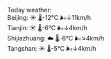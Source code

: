 Today weather:  
Beijing: ☀️   🌡️-12°C 🌬️↓11km/h  
Tianjin: ☀️   🌡️-6°C 🌬️↓4km/h  
Shijiazhuang: ☁️   🌡️-8°C 🌬️↘4km/h  
Tangshan: ☀️   🌡️-5°C 🌬️↓4km/h  
